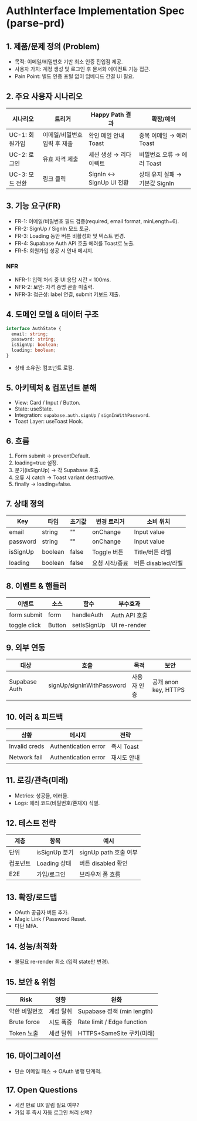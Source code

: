 # AuthInterface Implementation Spec (parse-prd)

## 1. 제품/문제 정의 (Problem)
- 목적: 이메일/비밀번호 기반 최소 인증 진입점 제공.
- 사용자 가치: 계정 생성 및 로그인 후 문서화 에이전트 기능 접근.
- Pain Point: 별도 인증 포털 없이 임베디드 간결 UI 필요.

## 2. 주요 사용자 시나리오
| 시나리오 | 트리거 | Happy Path 결과 | 확장/예외 |
|----------|--------|-----------------|-----------|
| UC-1: 회원가입 | 이메일/비밀번호 입력 후 제출 | 확인 메일 안내 Toast | 중복 이메일 → 에러 Toast |
| UC-2: 로그인 | 유효 자격 제출 | 세션 생성 → 리다이렉트 | 비밀번호 오류 → 에러 Toast |
| UC-3: 모드 전환 | 링크 클릭 | SignIn ↔ SignUp UI 전환 | 상태 유지 실패 → 기본값 SignIn |

## 3. 기능 요구(FR)
- FR-1: 이메일/비밀번호 필드 검증(required, email format, minLength=6).
- FR-2: SignUp / SignIn 모드 토글.
- FR-3: Loading 동안 버튼 비활성화 및 텍스트 변경.
- FR-4: Supabase Auth API 호출 에러를 Toast로 노출.
- FR-5: 회원가입 성공 시 안내 메시지.

### NFR
- NFR-1: 입력 처리 중 UI 응답 시간 < 100ms.
- NFR-2: 보안: 자격 증명 콘솔 미출력.
- NFR-3: 접근성: label 연결, submit 키보드 제출.

## 4. 도메인 모델 & 데이터 구조
```ts
interface AuthState {
  email: string;
  password: string;
  isSignUp: boolean;
  loading: boolean;
}
```
- 상태 소유권: 컴포넌트 로컬.

## 5. 아키텍처 & 컴포넌트 분해
- View: Card / Input / Button.
- State: useState.
- Integration: `supabase.auth.signUp` / `signInWithPassword`.
- Toast Layer: useToast Hook.

## 6. 흐름
1. Form submit → preventDefault.
2. loading=true 설정.
3. 분기(isSignUp) → 각 Supabase 호출.
4. 오류 시 catch → Toast variant destructive.
5. finally → loading=false.

## 7. 상태 정의
| Key | 타입 | 초기값 | 변경 트리거 | 소비 위치 |
|-----|------|--------|-------------|-----------|
| email | string | "" | onChange | Input value |
| password | string | "" | onChange | Input value |
| isSignUp | boolean | false | Toggle 버튼 | Title/버튼 라벨 |
| loading | boolean | false | 요청 시작/종료 | 버튼 disabled/라벨 |

## 8. 이벤트 & 핸들러
| 이벤트 | 소스 | 함수 | 부수효과 |
|--------|------|------|-----------|
| form submit | form | handleAuth | Auth API 호출 |
| toggle click | Button | setIsSignUp | UI re-render |

## 9. 외부 연동
| 대상 | 호출 | 목적 | 보안 |
|------|------|------|------|
| Supabase Auth | signUp/signInWithPassword | 사용자 인증 | 공개 anon key, HTTPS |

## 10. 에러 & 피드백
| 상황 | 메시지 | 전략 |
|------|--------|------|
| Invalid creds | Authentication error | 즉시 Toast |
| Network fail | Authentication error | 재시도 안내 |

## 11. 로깅/관측(미래)
- Metrics: 성공율, 에러율.
- Logs: 에러 코드(비밀번호/존재X) 식별.

## 12. 테스트 전략
| 계층 | 항목 | 예시 |
|------|------|------|
| 단위 | isSignUp 분기 | signUp path 호출 여부 |
| 컴포넌트 | Loading 상태 | 버튼 disabled 확인 |
| E2E | 가입/로그인 | 브라우저 폼 흐름 |

## 13. 확장/로드맵
- OAuth 공급자 버튼 추가.
- Magic Link / Password Reset.
- 다단 MFA.

## 14. 성능/최적화
- 불필요 re-render 최소 (입력 state만 변경).

## 15. 보안 & 위험
| Risk | 영향 | 완화 |
|------|------|------|
| 약한 비밀번호 | 계정 탈취 | Supabase 정책 (min length) |
| Brute force | 시도 폭증 | Rate limit / Edge function |
| Token 노출 | 세션 탈취 | HTTPS+SameSite 쿠키(미래) |

## 16. 마이그레이션
- 단순 이메일 패스 → OAuth 병행 단계적.

## 17. Open Questions
- 세션 만료 UX 알림 필요 여부?
- 가입 후 즉시 자동 로그인 처리 선택?
